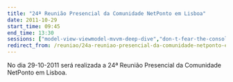 ```yaml
---
title: "24ª Reunião Presencial da Comunidade NetPonto em Lisboa"
date: 2011-10-29
start_time: 09:45
end_time: 13:30
sessions: ["model-view-viewmodel-mvvm-deep-dive","don-t-fear-the-console-introducao-ao-powershell"]
redirect_from: /reuniao/24a-reuniao-presencial-da-comunidade-netponto-em-lisboa/
---
```

No dia 29-10-2011 será realizada a 24ª Reunião Presencial da Comunidade NetPonto em Lisboa.